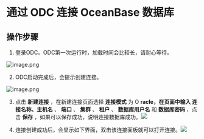 通过 ODC 连接 OceanBase 数据库 
============================================



操作步骤 
-------------

1. 登录ODC。ODC第一次运行时，加载时间会比较长，请耐心等待。




![image.png](https://static-aliyun-doc.oss-accelerate.aliyuncs.com/assets/img/zh-CN/0475055061/p148887.png "image.png")

2. ODC启动完成后，会提示创建连接。




![image.png](https://static-aliyun-doc.oss-accelerate.aliyuncs.com/assets/img/zh-CN/0475055061/p148888.png "image.png")

3. 点击 **新建连接** ，在新建连接页面选择 **连接模式** 为 O **racle，在页面中输入 连接名称、主机名** 、 **端口** 、 **集群** 、 **租户** 、 **数据库用户名** 和 **数据库密码** ，点击 **保存** ，如果可以保存成功，说明连接数据库成功。![](https://cdn.nlark.com/yuque/0/2020/png/177325/1600748167156-722bcd34-9a22-4402-8d19-aed64ee63d11.png)​

   




<!-- -->

4. 连接创建成功后，会显示如下界面，双击该连接面板就可以打开连接。​​![](https://cdn.nlark.com/yuque/0/2020/png/177325/1600748140317-1788f8b5-1832-4331-a01b-52d3abb9a8f4.png)​

   



